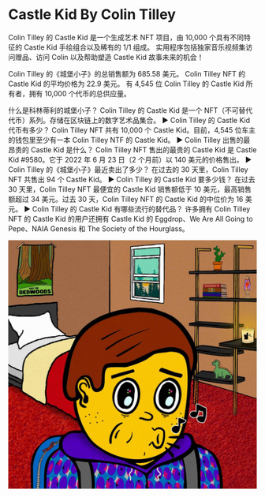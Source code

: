 # Castle Kid By Colin Tilley

Colin Tilley 的 Castle Kid 是一个生成艺术 NFT 项目，由 10,000 个具有不同特征的 Castle Kid 手绘组合以及稀有的 1/1 组成。 实用程序包括独家音乐视频集访问赠品、访问 Colin 以及帮助塑造 Castle Kid 故事未来的机会！

Colin Tilley 的《城堡小子》的总销售额为 685.58 美元。 Colin Tilley NFT 的 Castle Kid 的平均价格为 22.9 美元。 有 4,545 位 Colin Tilley 的 Castle Kid 所有者，拥有 10,000 个代币的总供应量。

什么是科林蒂利的城堡小子？
Colin Tilley 的 Castle Kid 是一个 NFT（不可替代代币）系列。存储在区块链上的数字艺术品集合。
▶ Colin Tilley 的 Castle Kid 代币有多少？
Colin Tilley NFT 共有 10,000 个 Castle Kid。目前，4,545 位车主的钱包里至少有一本 Colin Tilley NTF 的 Castle Kid。
▶ Colin Tilley 出售的最昂贵的 Castle Kid 是什么？
Colin Tilley NFT 售出的最贵的 Castle Kid 是 Castle Kid #9580。它于 2022 年 6 月 23 日（2 个月前）以 140 美元的价格售出。
▶ Colin Tilley 的《城堡小子》最近卖出了多少？
在过去的 30 天里，Colin Tilley NFT 共售出 94 个 Castle Kid。
▶ Colin Tilley 的 Castle Kid 要多少钱？
在过去 30 天里，Colin Tilley NFT 最便宜的 Castle Kid 销售额低于 10 美元，最高销售额超过 34 美元。过去 30 天，Colin Tilley NFT 的 Castle Kid 的中位价为 16 美元。
▶ Colin Tilley 的 Castle Kid 有哪些流行的替代品？
许多拥有 Colin Tilley NFT 的 Castle Kid 的用户还拥有 Castle Kid 的 Eggdrop、We Are All Going to Pepe、NAIA Genesis 和 The Society of the Hourglass。

![nft](unnamed.jpg)
